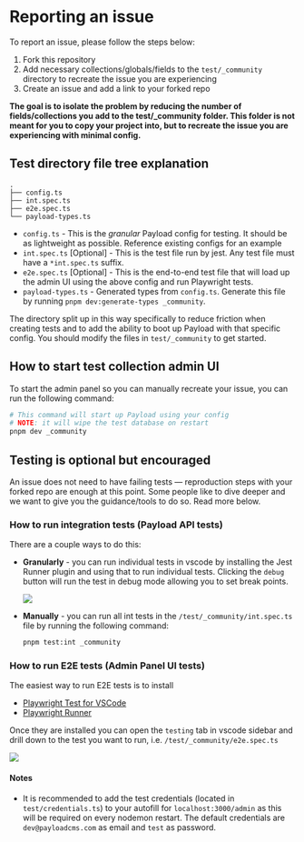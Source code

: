 # Reporting an issue

To report an issue, please follow the steps below:

1. Fork this repository
2. Add necessary collections/globals/fields to the `test/_community` directory to recreate the issue you are experiencing
3. Create an issue and add a link to your forked repo

**The goal is to isolate the problem by reducing the number of fields/collections you add to the test/_community folder. This folder is not meant for you to copy your project into, but to recreate the issue you are experiencing with minimal config.**

## Test directory file tree explanation
```text
.
├── config.ts
├── int.spec.ts
├── e2e.spec.ts
└── payload-types.ts
```

- `config.ts` - This is the _granular_ Payload config for testing. It should be as lightweight as possible. Reference existing configs for an example
- `int.spec.ts` [Optional] - This is the test file run by jest. Any test file must have a `*int.spec.ts` suffix.
- `e2e.spec.ts` [Optional] - This is the end-to-end test file that will load up the admin UI using the above config and run Playwright tests.
- `payload-types.ts` - Generated types from `config.ts`. Generate this file by running `pnpm dev:generate-types _community`.

The directory split up in this way specifically to reduce friction when creating tests and to add the ability to boot up Payload with that specific config. You should modify the files in `test/_community` to get started.

## How to start test collection admin UI
To start the admin panel so you can manually recreate your issue, you can run the following command:

  ```bash
  # This command will start up Payload using your config
  # NOTE: it will wipe the test database on restart
  pnpm dev _community
  ```


## Testing is optional but encouraged
An issue does not need to have failing tests — reproduction steps with your forked repo are enough at this point. Some people like to dive deeper and we want to give you the guidance/tools to do so. Read more below.

### How to run integration tests (Payload API tests)
There are a couple ways to do this:

- **Granularly** - you can run individual tests in vscode by installing the Jest Runner plugin and using that to run individual tests. Clicking the `debug` button will run the test in debug mode allowing you to set break points.

  <img src="https://raw.githubusercontent.com/payloadcms/payload/master/src/admin/assets/images/github/int-debug.png" />

- **Manually** - you can run all int tests in the `/test/_community/int.spec.ts` file by running the following command:

  ```bash
  pnpm test:int _community
  ```

### How to run E2E tests (Admin Panel UI tests)
The easiest way to run E2E tests is to install
- [Playwright Test for VSCode](https://marketplace.visualstudio.com/items?itemName=ms-playwright.playwright)
- [Playwright Runner](https://marketplace.visualstudio.com/items?itemName=ortoni.ortoni)

Once they are installed you can open the `testing` tab in vscode sidebar and drill down to the test you want to run, i.e. `/test/_community/e2e.spec.ts`

<img src="https://raw.githubusercontent.com/payloadcms/payload/master/src/admin/assets/images/github/e2e-debug.png" />


#### Notes
- It is recommended to add the test credentials (located in `test/credentials.ts`) to your autofill for `localhost:3000/admin` as this will be required on every nodemon restart. The default credentials are `dev@payloadcms.com` as email and `test` as password.
